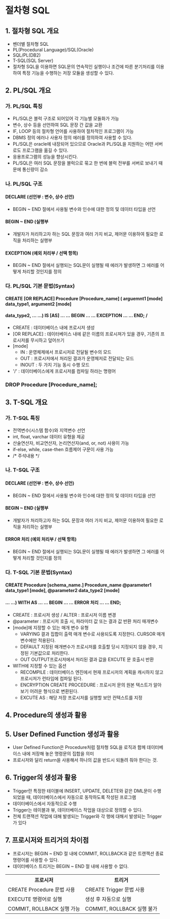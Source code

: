 # 절차형 SQL
## 1. 절차형 SQL 개요
- 벤더별 절차형 SQL
- PL(Procedural Language)/SQL(Oracle)
- SQL/PL(DB2)
- T-SQL(SQL Server)
- 절차형 SQL을 이용하면 SQL문의 연속적인 실행이나 조건에 따른 분기처리를 이용하여 특정 기능을 수행하는 저장 모듈을 생성할 수 있다.

## 2. PL/SQL 개요
### 가. PL/SQL 특징
- PL/SQL은 블럭 구조로 되어있어 각 기능별 모둘화가 가능
- 변수, 상수 등을 선언하여 SQL 문장 간 값을 교환
- IF, LOOP 등의 절차형 언어를 사용하여 절차적인 프로그램이 가능
- DBMS 정의 에러나 사용자 정의 에러를 정의하여 사용할 수 있다.
- PL/SQL은 oracle에 내장되어 있으므로 Oracle과 PL/SQL을 지원하는 어떤 서버로도 프로그램을 옮길 수 있다.
- 응용프로그램의 성능을 향상시킨다.
- PL/SQL은 여러 SQL 문장을 블럭으로 묶고 한 번에 블럭 전부를 서버로 보내기 때문에 통신량이 감소

### 나. PL/SQL 구조
#### DECLARE (선언부 : 변수, 상수 선언)
- BEGIN ~ END 절에서 사용될 변수와 인수에 대한 정의 및 데이터 타입을 선언
#### BEGIN ~ END (실행부
- 개발자가 처리하고자 하는 SQL 문장과 여러 가지 비교, 제어문 이용하여 필요한 로직을 처리하는 실행부
#### EXCEPTION (예외 처리부 / 선택 항목)
- BEGIN ~ END 절에서 실행되는 SQL문이 실행될 때 에러가 발생하면 그 에러를 어떻게 처리할 것인지를 정의

### 다. PL/SQL 기본 문법(Syntax)
#### CREATE [OR REPLACE] Procedure [Procedure_name] ( arguemnt1 [mode] data_type1, argument2 [mode] 
#### data_type2, ... ...) IS [AS] ... ... BEGIN ... ... EXCEPTION ... ... END; /
- CREATE : 데이터베이스 내에 프로시저 생성
- [OR REPLACE] : 데이터베이스 내에 같은 이름의 프로시져가 있을 경우, 기존의 프로시저를 무시하고 덮어쓰기
- [mode] 
  - IN : 운영체제에서 프로시저로 전달될 변수의 모드
  - OUT : 프로시저에서 처리된 결과가 운영체저로 전달되는 모드
  - INOUT : 두 가지 기능 동시 수행 모드
- '/' : 데이터베이스에게 프로시저를 컴파일 하라는 명령어
### DROP Procedure [Procedure_name];

## 3. T-SQL 개요
### 가. T-SQL 특징
- 전역변수(시스템 함수)와 지역변수 선언
- int, float, varchar 데이터 유형을 제공
- 산술연산자, 비교연산자, 논리연산자(and, or, not) 사용이 가능
- if-else, while, case-then 흐름제어 구문이 사용 가능
- /* 주석내용 */

### 나. T-SQL 구조
#### DECLARE (선언부 : 변수, 상수 선언)
- BEGIN ~ END 절에서 사용될 변수와 인수에 대한 정의 및 데이터 타입을 선언
#### BEGIN ~ END (실행부
- 개발자가 처리하고자 하는 SQL 문장과 여러 가지 비교, 제어문 이용하여 필요한 로직을 처리하는 실행부
#### ERROR 처리 (예외 처리부 / 선택 항목)
- BEGIN ~ END 절에서 실행되는 SQL문이 실행될 때 에러가 발생하면 그 에러를 어떻게 처리할 것인지를 정의
 
### 다. T-SQL 기본 문법(Syntax)
#### CREATE Procedure [schema_name.] Procedure_name @parameter1 data_type1 [mode], @parameter2 data_type2 [mode] 
#### ... ...) WITH AS ... ... BEGIN ... ... ERROR 처리 ... ... END; 
- CREATE : 프로시저 생성 / ALTER : 프로시저 이름 변경
- @parameter : 프로시저 호출 시, 파라미터 값 또는 결과 값 반환 처리 매개변수
- [mode]에 지정할 수 있는 매개 변수 유형
  - VARYING 결과 집합이 출력 매개 변수로 사용되도록 지정한다. CURSOR 매개변수에만 적용된다. 
  - DEFAULT 지정된 매개변수가 프로시저를 호출할 당시 지정되지 않을 경우, 지정된 기본값으로 처리한다.
  - OUT OUTPUT프로시저에서 처리된 결과 값을 EXCUTE 문 호출시 반환
- WITH에 지정할 수 있는 옵션
  - RECOMPILE : 데이터베이스 엔진에서 현재 프로시저의 계획을 캐시하지 않고 프로시저가 런타임에 컴파일 된다.
  - ENCRYPTION CREATE PROCEDURE : 프로시저 문의 원본 텍스트가 알아보기 어려운 형식으로 변환된다.
  - EXCUTE AS : 해당 저장 프로시저를 실행할 보안 컨텍스트를 지정
## 4. Procedure의 생성과 활용
## 5. User Defined Function 생성과 활용
- User Defined Function은 Procedure처럼 절차형 SQL을 로직과 함께 데이터베이스 내에 저장해 놓은 명령문의 집합을 의미
- 프로시저와 달리 return을 사용해서 하나의 값을 반드시 되돌려 줘야 한다는 것.

## 6. Trigger의 생성과 활용
- Trigger란 특정한 테이블에 INSERT, UPDATE, DELETE와 같은 DML문이 수행되었을 때, 데이터베이스에서 자동으로 동작하도록 작성된 프로그램
- 데이터베이스에서 자동적으로 수행
- Trigger는 테이블과 뷰, 데이터베이스 작업을 대상으로 정의할 수 있다.
- 전체 트랜잭션 작업에 대해 발생되는 Trigger와 각 행에 대해서 발생되는 Trigger가 있다

## 7. 프로시저와 트리거의 차이점
- 프로시저는 BEGIN ~ END 절 내에 COMMIT, ROLLBACK과 같은 트랜잭션 종료 명령어를 사용할 수 있다. 
- 데이터베이스 트리거는 BEGIN ~ END 절 내에 사용할 수 없다.
<table>
  <th>프로시저
    <th>트리거
  <tr>
    <td> CREATE Procedure 문법 사용
    <td> CREATE Trigger 문법 사용
  <tr>
    <td> EXECUTE 명령어로 실행
    <td> 생성 후 자동으로 실행
  <tr>
    <td> COMMIT, ROLLBACK 실행 가능
    <td> COMMIT, ROLLBACK 실행 불가
</table>
